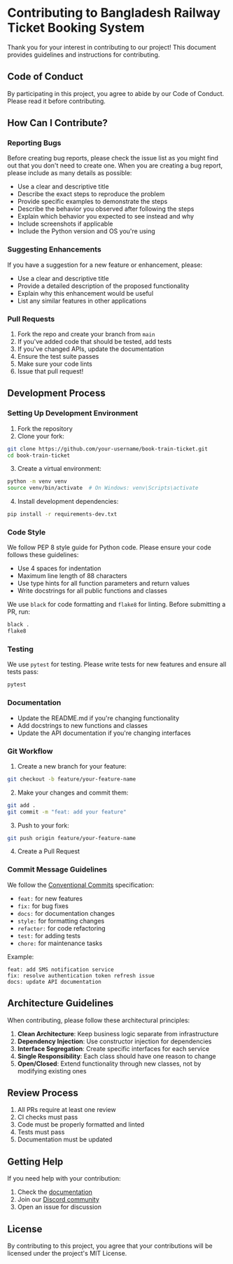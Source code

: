 # Contributing to Bangladesh Railway Ticket Booking System

Thank you for your interest in contributing to our project! This document provides guidelines and instructions for contributing.

## Code of Conduct

By participating in this project, you agree to abide by our Code of Conduct. Please read it before contributing.

## How Can I Contribute?

### Reporting Bugs

Before creating bug reports, please check the issue list as you might find out that you don't need to create one. When you are creating a bug report, please include as many details as possible:

- Use a clear and descriptive title
- Describe the exact steps to reproduce the problem
- Provide specific examples to demonstrate the steps
- Describe the behavior you observed after following the steps
- Explain which behavior you expected to see instead and why
- Include screenshots if applicable
- Include the Python version and OS you're using

### Suggesting Enhancements

If you have a suggestion for a new feature or enhancement, please:

- Use a clear and descriptive title
- Provide a detailed description of the proposed functionality
- Explain why this enhancement would be useful
- List any similar features in other applications

### Pull Requests

1. Fork the repo and create your branch from `main`
2. If you've added code that should be tested, add tests
3. If you've changed APIs, update the documentation
4. Ensure the test suite passes
5. Make sure your code lints
6. Issue that pull request!

## Development Process

### Setting Up Development Environment

1. Fork the repository
2. Clone your fork:
```bash
git clone https://github.com/your-username/book-train-ticket.git
cd book-train-ticket
```

3. Create a virtual environment:
```bash
python -m venv venv
source venv/bin/activate  # On Windows: venv\Scripts\activate
```

4. Install development dependencies:
```bash
pip install -r requirements-dev.txt
```

### Code Style

We follow PEP 8 style guide for Python code. Please ensure your code follows these guidelines:

- Use 4 spaces for indentation
- Maximum line length of 88 characters
- Use type hints for all function parameters and return values
- Write docstrings for all public functions and classes

We use `black` for code formatting and `flake8` for linting. Before submitting a PR, run:

```bash
black .
flake8
```

### Testing

We use `pytest` for testing. Please write tests for new features and ensure all tests pass:

```bash
pytest
```

### Documentation

- Update the README.md if you're changing functionality
- Add docstrings to new functions and classes
- Update the API documentation if you're changing interfaces

### Git Workflow

1. Create a new branch for your feature:
```bash
git checkout -b feature/your-feature-name
```

2. Make your changes and commit them:
```bash
git add .
git commit -m "feat: add your feature"
```

3. Push to your fork:
```bash
git push origin feature/your-feature-name
```

4. Create a Pull Request

### Commit Message Guidelines

We follow the [Conventional Commits](https://www.conventionalcommits.org/) specification:

- `feat:` for new features
- `fix:` for bug fixes
- `docs:` for documentation changes
- `style:` for formatting changes
- `refactor:` for code refactoring
- `test:` for adding tests
- `chore:` for maintenance tasks

Example:
```
feat: add SMS notification service
fix: resolve authentication token refresh issue
docs: update API documentation
```

## Architecture Guidelines

When contributing, please follow these architectural principles:

1. **Clean Architecture**: Keep business logic separate from infrastructure
2. **Dependency Injection**: Use constructor injection for dependencies
3. **Interface Segregation**: Create specific interfaces for each service
4. **Single Responsibility**: Each class should have one reason to change
5. **Open/Closed**: Extend functionality through new classes, not by modifying existing ones

## Review Process

1. All PRs require at least one review
2. CI checks must pass
3. Code must be properly formatted and linted
4. Tests must pass
5. Documentation must be updated

## Getting Help

If you need help with your contribution:

1. Check the [documentation](README.md)
2. Join our [Discord community](https://discord.gg/your-discord)
3. Open an issue for discussion

## License

By contributing to this project, you agree that your contributions will be licensed under the project's MIT License. 